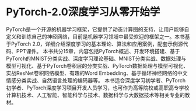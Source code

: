 # PyTorch-2.0深度学习从零开始学

PyTorch是一个开源的机器学习框架，它提供了动态计算图的支持，让用户能够自定义和训练自己的神经网络，目前是机器学习领域中最受欢迎的框架之一。本书基于PyTorch 2.0，详细介绍深度学习的基本理论、算法和应用案例，配套示例源代码、PPT课件。
本书共分15章，内容包括PyTorch概述、开发环境搭建、基于PyTorch的MNIST分类实战、深度学习理论基础、MNIST分类实战、数据处理与模型可视化、基于PyTorch卷积层的分类实战、PyTorch数据处理与模型可视化、实战ResNet卷积网络模型、有趣的Word Embedding、基于循环神经网络的中文情感分类实战、自然语言处理的编码器等。
本书适合深度学习初学者、PyTorch初学者、PyTorch深度学习项目开发人员学习，也可作为高等院校或高职高专学校计算机技术、人工智能、智能科学与技术、数据科学与大数据技术等相关专业的教材。

